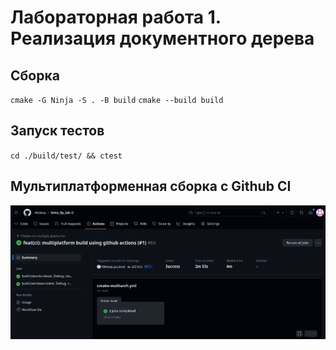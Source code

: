 # Лабораторная работа 1. Реализация документного дерева

## Сборка
`cmake -G Ninja -S . -B build`
`cmake --build build`
## Запуск тестов
`cd ./build/test/ && ctest`

## Мультиплатформенная сборка с Github CI
![Github CI Pipeline](imgs/github-ci.png)